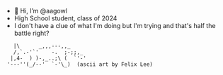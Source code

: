 - 👋 Hi, I’m @aagowl
- High School student, class of 2024
- I don't have a clue of what I'm doing but I'm trying and that's half the battle right?
```
   |\      _,,,---,,_
   /,`.-'`'    -.  ;-;;,_
  |,4-  ) )-,_..;\ (  `'-'
 '---''(_/--'  `-'\_)  (ascii art by Felix Lee)
```
<!---
aagowl/aagowl is a ✨ special ✨ repository because its `README.md` (this file) appears on your GitHub profile.
You can click the Preview link to take a look at your changes.
--->
